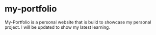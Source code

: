 # my-portfolio
My-Portfolio is a personal website that is build to showcase my personal project. I will be updated to show my latest learning. 
